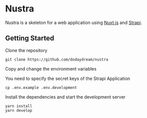 # Nustra

Nustra is a skeleton for a web application using [Nuxt.js](https://nuxtjs.org/) and [Strapi](https://strapi.io/).

## Getting Started

Clone the repository

```
git clone https://github.com/dodaydream/nustra
```

Copy and change the environment variables

You need to specify the secret keys of the Strapi Application

```
cp .env.example .env.development
```

Install the dependencies and start the development server

```
yarn install
yarn develop
```